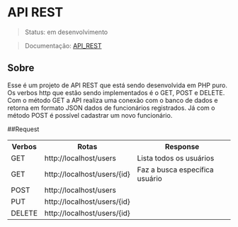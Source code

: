 # API REST
> Status: em desenvolvimento

> Documentação: [API_REST](https://documenter.getpostman.com/view/32073946/2s9YsFDtnU)

## Sobre
Esse é um projeto de API REST que está sendo desenvolvida em PHP puro. Os verbos http que estão sendo implementados é o GET, POST e DELETE. Com o método GET a API realiza uma conexão com o banco de dados e retorna em formato JSON dados de funcionários registrados. Já com o método POST é possível cadastrar um novo funcionário.

##Request
<table>
  <tr>
    <th>Verbos</th><th>Rotas</th><th>Response</th>
  </tr>
  <tr>
    <td>GET</td>
    <td>http://localhost/users</td>
    <td>Lista todos os usuários</td>
  </tr>
  <tr>
    <td>GET</td>
    <td>http://localhost/users/{id}</td>
    <td>Faz a busca específica usuário</td>
  </tr>
  <tr>
    <td>POST</td>
    <td>http://localhost/users</td>
  </tr>
  <tr>
    <td>PUT</td>
    <td>http://localhost/users/{id}</td>
  </tr>
  <tr>
    <td>DELETE</td>
    <td>http://localhost/users/{id}</td>
  </tr>
</table>
